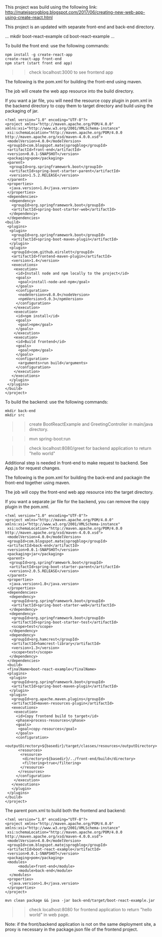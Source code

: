 This project was build using the following link:
http://matejsprogblog.blogspot.com/2017/06/creating-new-web-app-using-create-react.html

This project is an updated with separate front-end and back-end directory.

...
mkdir boot-react-example
cd boot-react-example
...

To build the front end: use the following commands:
```
npm install -g create-react-app
create-react-app front-end
npm start (start front end app)
```
>>check localhost:3000 to see frontend app

The following is the pom.xml for building the front-end using maven.

The job will create the web app resource into the build directory.

If you want a jar file, you will need the resource copy plugin in pom.xml in
the backend directory to copy them to target directory and build using the packaging of jar.

```
<?xml version="1.0" encoding="UTF-8"?>
<project xmlns="http://maven.apache.org/POM/4.0.0" xmlns:xsi="http://www.w3.org/2001/XMLSchema-instance"
 xsi:schemaLocation="http://maven.apache.org/POM/4.0.0 http://maven.apache.org/xsd/maven-4.0.0.xsd">
 <modelVersion>4.0.0</modelVersion>
 <groupId>com.blogspot.matejsprogblog</groupId>
 <artifactId>front-end</artifactId>
 <version>0.0.1-SNAPSHOT</version>
 <packaging>pom</packaging>
 <parent>
  <groupId>org.springframework.boot</groupId>
  <artifactId>spring-boot-starter-parent</artifactId>
  <version>1.5.2.RELEASE</version>
 </parent>
 <properties>
  <java.version>1.8</java.version>
 </properties>
 <dependencies>
  <dependency>
   <groupId>org.springframework.boot</groupId>
   <artifactId>spring-boot-starter-web</artifactId>
  </dependency>
 </dependencies> 
<build>
 <plugins>
  <plugin>
   <groupId>org.springframework.boot</groupId>
   <artifactId>spring-boot-maven-plugin</artifactId>
  </plugin>
  <plugin>
   <groupId>com.github.eirslett</groupId>
   <artifactId>frontend-maven-plugin</artifactId>
   <version>1.4</version>
   <executions>
    <execution>
     <id>Install node and npm locally to the project</id>
     <goals>
      <goal>install-node-and-npm</goal>
     </goals>
     <configuration>
      <nodeVersion>v8.0.0</nodeVersion>
      <npmVersion>5.0.3</npmVersion>
     </configuration>
    </execution>
    <execution>
     <id>npm install</id>
     <goals>
      <goal>npm</goal>
     </goals>
    </execution>
    <execution>
     <id>Build frontend</id>
     <goals>
      <goal>npm</goal>
     </goals>
     <configuration>
      <arguments>run build</arguments>
     </configuration>
    </execution>
   </executions>
  </plugin>
 </plugins>
</build>
</project>
```

To build the backend: use the following commands:
```
mkdir back-end
mkdir src
```

>>create BootReactExample and GreetingController in main/java directory.

>>mvn spring-boot:run

>>check localhost:8080/greet for backend application to return "hello world"

Additional step is needed in front-end to make request to backend.
See App.js for request changes.

The following is the pom.xml for building the back-end and packagin the front-end together using maven.

The job will copy the front-end web app resource into the target directory.

If you want a separate jar file for the backend, you can remove the copy plugin
in the pom.xml.

```
<?xml version="1.0" encoding="UTF-8"?>
<project xmlns="http://maven.apache.org/POM/4.0.0" xmlns:xsi="http://www.w3.org/2001/XMLSchema-instance"
 xsi:schemaLocation="http://maven.apache.org/POM/4.0.0 http://maven.apache.org/xsd/maven-4.0.0.xsd">
 <modelVersion>4.0.0</modelVersion>
 <groupId>com.blogspot.matejsprogblog</groupId>
 <artifactId>back-end</artifactId>
 <version>0.0.1-SNAPSHOT</version>
 <packaging>jar</packaging>
 <parent>
  <groupId>org.springframework.boot</groupId>
  <artifactId>spring-boot-starter-parent</artifactId>
  <version>2.0.5.RELEASE</version>
 </parent>
 <properties>
  <java.version>1.8</java.version>
 </properties>
 <dependencies>
  <dependency>
   <groupId>org.springframework.boot</groupId>
   <artifactId>spring-boot-starter-web</artifactId>
  </dependency>
  <dependency>
   <groupId>org.springframework.boot</groupId>
   <artifactId>spring-boot-starter-test</artifactId>
   <scope>test</scope>
  </dependency>
  <dependency>
   <groupId>org.hamcrest</groupId>
   <artifactId>hamcrest-library</artifactId>
   <version>1.3</version>
   <scope>test</scope>
  </dependency>  
 </dependencies> 
 <build>
 <finalName>boot-react-example</finalName>
 <plugins>
  <plugin>
   <groupId>org.springframework.boot</groupId>
   <artifactId>spring-boot-maven-plugin</artifactId>
  </plugin>
  <plugin>
   <groupId>org.apache.maven.plugins</groupId>
   <artifactId>maven-resources-plugin</artifactId>
   <executions>
    <execution>
     <id>Copy frontend build to target</id>
     <phase>process-resources</phase>
     <goals>
      <goal>copy-resources</goal>
     </goals>
     <configuration>
      <outputDirectory>${basedir}/target/classes/resources</outputDirectory>
      <resources>
       <resource>
        <directory>${basedir}/../front-end/build</directory>
        <filtering>true</filtering>
       </resource>
      </resources>
     </configuration>
    </execution>
   </executions>
   </plugin>
 </plugins>
</build>
</project>
```

The parent pom.xml to build both the frontend and backend:
```
<?xml version="1.0" encoding="UTF-8"?>
<project xmlns="http://maven.apache.org/POM/4.0.0" xmlns:xsi="http://www.w3.org/2001/XMLSchema-instance"
 xsi:schemaLocation="http://maven.apache.org/POM/4.0.0 http://maven.apache.org/xsd/maven-4.0.0.xsd">
 <modelVersion>4.0.0</modelVersion>
 <groupId>com.blogspot.matejsprogblog</groupId>
 <artifactId>boot-react-example</artifactId>
 <version>0.0.1-SNAPSHOT</version>
 <packaging>pom</packaging>
 <modules>
      <module>front-end</module>
      <module>back-end</module>
  </modules>
 <properties>
  <java.version>1.8</java.version>
 </properties>
</project>
```

```
mvn clean package && java -jar back-end/target/boot-react-example.jar
```
>>check localhost:8080 for frontend application to return "hello world" in web page.
 
Note: if the front/backend application is not on the same deployment site, 
a proxy is necessary in the package.json file of the frontend project.

